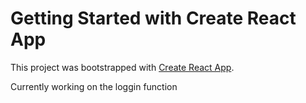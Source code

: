 # Getting Started with Create React App

This project was bootstrapped with [Create React App](https://github.com/facebook/create-react-app).

Currently working on the loggin function
